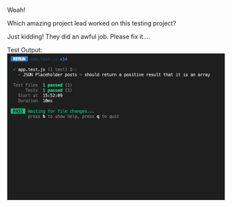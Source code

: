 Woah!

Which amazing project lead worked on this testing project?

Just kidding! They did an awful job. Please fix it....

Test Output:
![picture of test output](./test-output.png)
